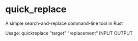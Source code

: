 # quick_replace
A simple search-and-replace command-line tool in Rust

Usage: quickreplace "target" "replacement" INPUT OUTPUT
